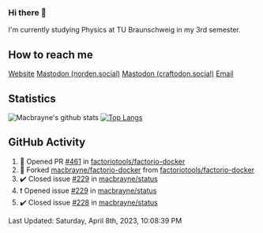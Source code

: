 ### Hi there 👋
I'm currently studying Physics at TU Braunschweig in my 3rd semester.

## How to reach me
[Website](https://florentin-schleuss.de)
<a rel="me" href="https://norden.social/@florentin">Mastodon (norden.social)</a>
<a rel="me" href="https://craftodon.social/@frodolon">Mastodon (craftodon.social)</a>
[Email](mailto:hello@macbrayne.de)

## Statistics
![Macbrayne's github stats](https://github-readme-stats.vercel.app/api?username=macbrayne&count_private=true&show_icons=true&hide_rank=true&custom_title=macbrayne's%20GitHub%20Stats)
[![Top Langs](https://github-readme-stats.vercel.app/api/top-langs/?username=macbrayne&exclude_repo=liftron&layout=compact)](https://github.com/anuraghazra/github-readme-stats)
## GitHub Activity

<!--RECENT_ACTIVITY:start-->
1. 💪 Opened PR [#461](https://github.com/factoriotools/factorio-docker/pull/461) in [factoriotools/factorio-docker](https://github.com/factoriotools/factorio-docker)
2. 🔱 Forked [macbrayne/factorio-docker](https://github.com/macbrayne/factorio-docker) from [factoriotools/factorio-docker](https://github.com/factoriotools/factorio-docker)
3. ✔️ Closed issue [#229](https://github.com/macbrayne/status/issues/229) in [macbrayne/status](https://github.com/macbrayne/status)
4. ❗️ Opened issue [#229](https://github.com/macbrayne/status/issues/229) in [macbrayne/status](https://github.com/macbrayne/status)
5. ✔️ Closed issue [#228](https://github.com/macbrayne/status/issues/228) in [macbrayne/status](https://github.com/macbrayne/status)
<!--RECENT_ACTIVITY:end-->

<!--RECENT_ACTIVITY:last_update-->
Last Updated: Saturday, April 8th, 2023, 10:08:39 PM
<!--RECENT_ACTIVITY:last_update_end-->


<!--
**macbrayne/macbrayne** is a ✨ _special_ ✨ repository because its `README.md` (this file) appears on your GitHub profile.

Here are some ideas to get you started:

- 🔭 I’m currently working on ...
- 🌱 I’m currently learning ...
- 👯 I’m looking to collaborate on ...
- 🤔 I’m looking for help with ...
- 💬 Ask me about ...
- 📫 How to reach me: ...
- 😄 Pronouns: ...
- ⚡ Fun fact: ...
-->
